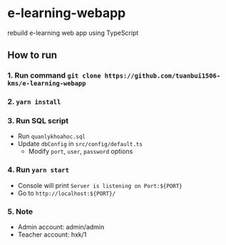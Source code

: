 # e-learning-webapp
rebuild e-learning web app using TypeScript
## How to run
### 1. Run command `git clone https://github.com/tuanbui1506-kms/e-learning-webapp`
### 2. `yarn install`
### 3. Run SQL script
- Run `quanlykhoahoc.sql`
- Update `dbConfig` in `src/config/default.ts`
  - Modify `port`, `user`, `password` options
### 4. Run `yarn start`
- Console will print `Server is listening on Port:${PORT}` 
- Go to `http://localhost:${PORT}/`
### 5. Note
- Admin account: admin/admin
- Teacher account: hxk/1
